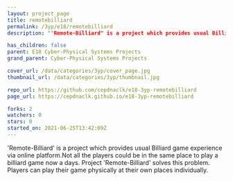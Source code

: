 ```yaml
---
layout: project_page
title: remotebilliard
permalink: /3yp/e18/remotebilliard
description: ""Remote-Billiard" is a project which provides usual Billiard game experience via online platform.Not all the players could be in the same place to play a billiard game now a days. Project "Remote-Billiard" solves this problem. Players can play their game physically at their own places individually."

has_children: false
parent: E18 Cyber-Physical Systems Projects
grand_parent: Cyber-Physical Systems Projects

cover_url: /data/categories/3yp/cover_page.jpg
thumbnail_url: /data/categories/3yp/thumbnail.jpg

repo_url: https://github.com/cepdnaclk/e18-3yp-remotebilliard
page_url: https://cepdnaclk.github.io/e18-3yp-remotebilliard

forks: 2
watchers: 0
stars: 0
started_on: 2021-06-25T13:42:09Z
---
```

'Remote-Billiard' is a project which provides usual Billiard game experience via online platform.Not all the players could be in the same place to play a billiard game now a days. Project 'Remote-Billiard' solves this problem. Players can play their game physically at their own places individually.

